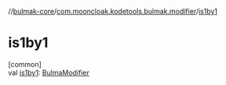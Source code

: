 //[bulmak-core](../../index.md)/[com.mooncloak.kodetools.bulmak.modifier](index.md)/[is1by1](is1by1.md)

# is1by1

[common]\
val [is1by1](is1by1.md): [BulmaModifier](-bulma-modifier/index.md)
